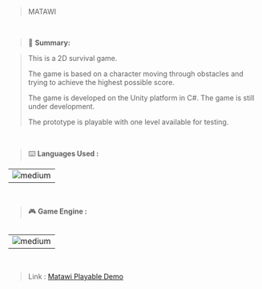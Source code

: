 > MATAWI

<br>


> 📝 **Summary:**

> This is a 2D survival game.
> 
>The game is based on a character moving through obstacles and trying to achieve the highest possible score.
>
>The game is developed on the Unity platform in C#.
>The game is still under development.
>
>The prototype is playable with one level available for testing.

<br>

> ⌨️ **Languages Used :**

<table>
  <tr>
    <td><img alt="medium" src="https://img.shields.io/badge/C%23-239120?style=for-the-badge&logo=c-sharp&logoColor=white"></td>
  </tr>
  <table>
 
 <br>

> 🎮 **Game Engine :**

<table>
  <tr>
 <td><img alt="medium" src="https://img.shields.io/badge/Unity-100000?style=for-the-badge&logo=unity&logoColor=white"></td>
  </tr>
  <table>
 
 <br>

> Link : <a href="larsensong.itch.io/matawi">Matawi Playable Demo</a>
